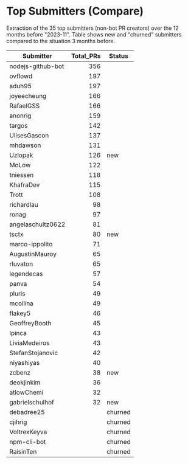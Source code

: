 # Top Submitters (Compare)

Extraction of the 35 top submitters (non-bot PR creators) 
over the 12 months before "2023-11".
Table shows new and "churned" submitters compared 
to the situation 3 months before.


| Submitter         | Total_PRs | Status  |
| ----------------- | --------: | ------- |
| nodejs-github-bot |       356 |         |
| ovflowd           |       197 |         |
| aduh95            |       197 |         |
| joyeecheung       |       166 |         |
| RafaelGSS         |       166 |         |
| anonrig           |       159 |         |
| targos            |       142 |         |
| UlisesGascon      |       137 |         |
| mhdawson          |       131 |         |
| Uzlopak           |       126 | new     |
| MoLow             |       122 |         |
| tniessen          |       118 |         |
| KhafraDev         |       115 |         |
| Trott             |       108 |         |
| richardlau        |        98 |         |
| ronag             |        97 |         |
| angelaschultz0622 |        81 |         |
| tsctx             |        80 | new     |
| marco-ippolito    |        71 |         |
| AugustinMauroy    |        65 |         |
| rluvaton          |        65 |         |
| legendecas        |        57 |         |
| panva             |        54 |         |
| pluris            |        49 |         |
| mcollina          |        49 |         |
| flakey5           |        46 |         |
| GeoffreyBooth     |        45 |         |
| lpinca            |        43 |         |
| LiviaMedeiros     |        43 |         |
| StefanStojanovic  |        42 |         |
| niyashiyas        |        40 |         |
| zcbenz            |        38 | new     |
| deokjinkim        |        36 |         |
| atlowChemi        |        32 |         |
| gabrielschulhof   |        32 | new     |
| debadree25        |           | churned |
| cjihrig           |           | churned |
| VoltrexKeyva      |           | churned |
| npm-cli-bot       |           | churned |
| RaisinTen         |           | churned |
